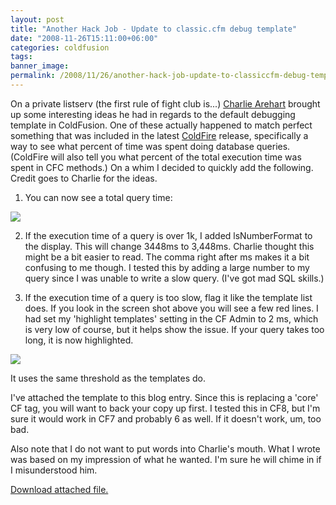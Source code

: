 ```yaml
---
layout: post
title: "Another Hack Job - Update to classic.cfm debug template"
date: "2008-11-26T15:11:00+06:00"
categories: coldfusion 
tags: 
banner_image: 
permalink: /2008/11/26/another-hack-job-update-to-classiccfm-debug-template
---
```


On a private listserv (the first rule of fight club is...) <a href="http://www.carehart.org">Charlie Arehart</a> brought up some interesting ideas he had in regards to the default debugging template in ColdFusion. One of these actually happened to match perfect something that was included in the latest <a href="http://coldfire.riaforge.org">ColdFire</a> release, specifically a way to see what percent of time was spent doing database queries. (ColdFire will also tell you what percent of the total execution time was spent in CFC methods.) On a whim I decided to quickly add the following. Credit goes to Charlie for the ideas.
<!--more-->
1) You can now see a total query time:

<img src="https://static.raymondcamden.com/images/cfjedi/Picture 212.png">

2) If the execution time of a query is over 1k, I added lsNumberFormat to the display. This will change 3448ms to 3,448ms. Charlie thought this might be a bit easier to read. The comma right after ms makes it a bit confusing to me though. I tested this by adding a large number to my query since I was unable to write a slow query. (I've got mad SQL skills.)

3) If the execution time of a query is too slow, flag it like the template list does. If you look in the screen shot above you will see a few red lines. I had set my 'highlight templates' setting in the CF Admin to 2 ms, which is very low of course, but it helps show the issue. If your query takes too long, it is now highlighted.

<img src="https://static.raymondcamden.com/images/cfjedi/Picture 312.png">

It uses the same threshold as the templates do. 

I've attached the template to this blog entry. Since this is replacing a 'core' CF tag, you will want to back your copy up first. I tested this in CF8, but I'm sure it would work in CF7 and probably 6 as well. If it doesn't work, um, too bad.

Also note that I do not want to put words into Charlie's mouth. What I wrote was based on my impression of what he wanted. I'm sure he will chime in if I misunderstood him.<p><a href='/enclosures/classic.cfm.zip'>Download attached file.</a></p>